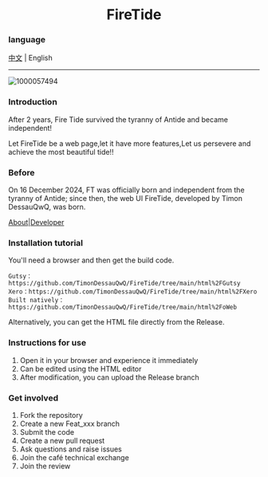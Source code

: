 <h1 align="center">FireTide</h1>

### language

[中文](./README.md) | English

----
![1000057494](https://github.com/user-attachments/assets/71014958-eaf4-4b67-ba99-f6cc97134858)

### Introduction

After 2 years, Fire Tide survived the tyranny of Antide and became independent!

Let FireTide be a web page,let it have more features,Let us persevere and achieve the most beautiful tide!!

### Before

On 16 December 2024, FT was officially born and independent from the tyranny of Antide; since then, the web UI FireTide, developed by Timon DessauQwQ, was born.

[About](./other/About.en.md)|[Developer](./开发人员名单.md)

### Installation tutorial

You'll need a browser and then get the build code.

    Gutsy：https://github.com/TimonDessauQwQ/FireTide/tree/main/html%2FGutsy
    Xero：https://github.com/TimonDessauQwQ/FireTide/tree/main/html%2FXero
    Built natively：https://github.com/TimonDessauQwQ/FireTide/tree/main/html%2FoWeb

Alternatively, you can get the HTML file directly from the Release.

### Instructions for use

1. Open it in your browser and experience it immediately
2. Can be edited using the HTML editor
3. After modification, you can upload the Release branch

### Get involved

1. Fork the repository
2. Create a new Feat_xxx branch
3. Submit the code
4. Create a new pull request
5. Ask questions and raise issues
6. Join the café technical exchange
7. Join the review
